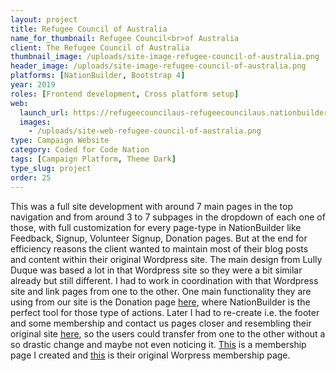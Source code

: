 ```yaml
---
layout: project
title: Refugee Council of Australia
name_for_thumbnail: Refugee Council<br>of Australia
client: The Refugee Council of Australia
thumbnail_image: /uploads/site-image-refugee-council-of-australia.png
header_image: /uploads/site-image-refugee-council-of-australia.png
platforms: [NationBuilder, Bootstrap 4]
year: 2019
roles: [Frontend development, Cross platform setup]
web:
  launch_url: https://refugeecouncilaus-refugeecouncilaus.nationbuilder.com/
  images:
    - /uploads/site-web-refugee-council-of-australia.png
type: Campaign Website
category: Coded for Code Nation
tags: [Campaign Platform, Theme Dark]
type_slug: project
order: 25
---
```


This was a full site development with around 7 main pages in the top navigation and from around 3 to 7 subpages in the dropdown of each one of those, with full customization for every page-type in NationBuilder like Feedback, Signup, Volunteer Signup, Donation pages. But at the end for efficiency reasons the client wanted to maintain most of their blog posts and content within their original Wordpress site. The main design from Lully Duque was based a lot in that Wordpress site so they were a bit similar already but still different. I had to work in coordination with that Wordpress site and link pages from one to the other. One main functionality they are using from our site is the Donation page <a href="https://refugeecouncilaus-refugeecouncilaus.nationbuilder.com/donate" target="_blank">here</a>, where NationBuilder is the perfect tool for those type of actions. Later I had to re-create i.e. the footer and some membership and contact us pages closer and resembling their original site <a href="https://www.refugeecouncil.org.au/" target="_blank">here</a>, so the users could transfer from one to the other without a so drastic change and maybe not even noticing it. <a href="https://refugeecouncilaus-refugeecouncilaus.nationbuilder.com/members" target="_blank">This</a> is a membership page I created and <a href="https://www.refugeecouncil.org.au/membership/" target="_blank">this</a> is their original Worpress membership page.